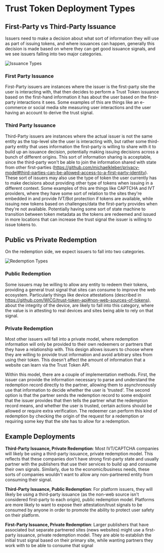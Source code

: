 # Trust Token Deployment Types

## First-Party vs Third-Party Issuance
Issuers need to make a decision about what sort of information they will use as part of issuing tokens, and where issuances can happen, generally this decision is made based on where they can get good issuance signals, and we see issuers falling into two major categories.

![Issuance Types](https://raw.githubusercontent.com/wicg/trust-token-api/main/assets/deployment_issuance.png)

### First Party Issuance
First-Party issuers are instances where the issuer is the first-party site the user is interacting with, that then decides to perform a Trust Token issuance based on the first-hand information it has about the user based on the first-party interactions it sees. Some examples of this are things like an e-commerce or social media site measuring user interactions and the user having an account to derive the trust signal.

### Third Party Issuance
Third-Party issuers are instances where the actual issuer is not the same entity as the top-level site the user is interacting with, but rather some third-party entity that uses information the first-party is willing to share with it to build up an issuance decision, potentially making issuing decisions across a bunch of different origins. This sort of information sharing is acceptable, since the third-party won't be able to join the information shared with state from other first-parties (https://github.com/michaelkleber/privacy-model#third-parties-can-be-allowed-access-to-a-first-party-identity). These sort of issuers may also use the type of token the user currently has to make decisions about providing other type of tokens when issuing in a different context. Some examples of this are things like CAPTCHA and IVT providers, where they have some sort of relation to the sites they're embedded in and provide IVT/Bot protection if tokens are available, while issuing new tokens based on challenges/data the first-party provides when they're not available. Potentially having some sort of state machine to transition between token metadata as the tokens are redeemed and issued in more locations that can increase the trust signal the issuer is willing to issue tokens to.

## Public vs Private Redemption
On the redemption side, we expect issuers to fall into two categories.

![Redemption Types](https://raw.githubusercontent.com/wicg/trust-token-api/main/assets/deployment_redemption.png)

### Public Redemption
Some issuers may be willing to allow any entity to redeem their tokens, providing a general trust signal that sites can consume to improve the web ecosystem. Particularly things like device attestations (described in https://github.com/WICG/trust-token-api#non-web-sources-of-tokens), about the integrity of the device, are likely to fall into this category, where the value is in attesting to real devices and sites being able to rely on that signal. 

### Private Redemption
Most other issuers will fall into a private model, where redemption information will only be provided to their own redeemers or partners that they have a relationship with. This design allows issuers to choose where they are willing to provide trust information and avoid arbitrary sites from using their token. This doesn't affect the amount of information that a website can learn via the Trust Token API.

Within this model, there are a couple of implementation methods. First, the issuer can provide the information necessary to parse and understand the redemption record directly to the partner, allowing them to asynchronously use that information to decide whether the user is 'trusted'. The second option is that the partner sends the redemption record to some endpoint that the issuer provides that then tells the partner what the redemption record means, and whether the user is trusted, certain actions should be allowed or require extra verification. The redeemer can perform this kind of redemption by checking the origin of the request for a redemption or requiring some key that the site has to allow for a redemption.

## Example Deployments

**Third-Party Issuance, Private Redemption**: Most IVT/CAPTCHA companies will likely be using a third-party issuance, private redemption model. This reflects that these companies don't have strong first-party state and usually partner with the publishers that use their services to build up and consume their own signals. Similarly, due to the economic/business needs, these sorts of companies wouldn't want to allow any non-partnered entity from consuming their signal.

**Third-Party Issuance, Public Redemption**: For platform issuers, they will likely be using a third-party issuance (as the non-web source isn't considered first-party to each origin), public redemption model. Platforms are more likely to want to expose their attestation/trust signals to be consumed by anyone in order to promote the ability to protect user safety on their platform.

**First-Party Issuance, Private Redemption**: Larger publishers that have associated but separate partnered sites (news websites) might use a first-party issuance, private redemption model. They are able to establish the initial trust signal based on their primary site, while wanting partners they work with to be able to consume that signal